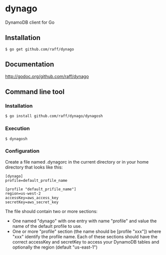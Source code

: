 dynago
======

DynamoDB client for Go

## Installation
    $ go get github.com/raff/dynago

## Documentation
http://godoc.org/github.com/raff/dynago

## Command line tool

### Installation
    $ go install github.com/raff/dynago/dynagosh
    
### Execution
    $ dynagosh

### Configuration
  Create a file named .dynagorc in the current directory or in your home directory that looks like this:

    [dynago]
    profile=default_profile_name

    [profile "default_prifile_name"]
    region=us-west-2
    accessKey=aws_access_key
    secretKey=aws_secret_key
    
The file should contain two or more sections:

* One named "dynago" with one entry with name "profile" and value the name of the default profile to use.
* One or more "profile" section (the name should be [profile "xxx"]) where "xxx" identify the profile name.
Each of these sections should have the correct accessKey and secretKey to access your DynamoDB tables and optionally the region (default "us-east-1")

